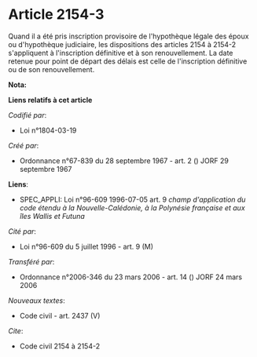 # Article 2154-3

Quand il a été pris inscription provisoire de l'hypothèque légale des époux ou d'hypothèque judiciaire, les dispositions des
articles 2154 à 2154-2 s'appliquent à l'inscription définitive et à son renouvellement. La date retenue pour point de départ
des délais est celle de l'inscription définitive ou de son renouvellement.

**Nota:**



**Liens relatifs à cet article**

_Codifié par_:

  - Loi n°1804-03-19

_Créé par_:

  - Ordonnance n°67-839 du 28 septembre 1967 - art. 2 () JORF 29 septembre 1967

**Liens**:

  - SPEC_APPLI: Loi n°96-609 1996-07-05 art. 9 *champ d'application du code étendu à la Nouvelle-Calédonie, à la Polynésie française et aux îles Wallis et Futuna*

_Cité par_:

  - Loi n°96-609 du 5 juillet 1996 - art. 9 (M)

_Transféré par_:

  - Ordonnance n°2006-346 du 23 mars 2006 - art. 14 () JORF 24 mars 2006

_Nouveaux textes_:

  - Code civil - art. 2437 (V)

_Cite_:

  - Code civil 2154 à 2154-2
